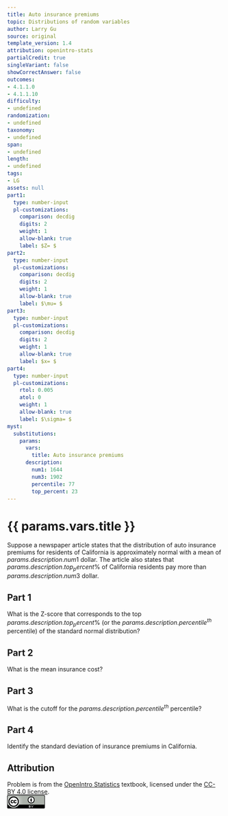 ```yaml
---
title: Auto insurance premiums
topic: Distributions of random variables
author: Larry Gu
source: original
template_version: 1.4
attribution: openintro-stats
partialCredit: true
singleVariant: false
showCorrectAnswer: false
outcomes:
- 4.1.1.0
- 4.1.1.10
difficulty:
- undefined
randomization:
- undefined
taxonomy:
- undefined
span:
- undefined
length:
- undefined
tags:
- LG
assets: null
part1:
  type: number-input
  pl-customizations:
    comparison: decdig
    digits: 2
    weight: 1
    allow-blank: true
    label: $Z= $
part2:
  type: number-input
  pl-customizations:
    comparison: decdig
    digits: 2
    weight: 1
    allow-blank: true
    label: $\mu= $
part3:
  type: number-input
  pl-customizations:
    comparison: decdig
    digits: 2
    weight: 1
    allow-blank: true
    label: $x= $
part4:
  type: number-input
  pl-customizations:
    rtol: 0.005
    atol: 0
    weight: 1
    allow-blank: true
    label: $\sigma= $
myst:
  substitutions:
    params:
      vars:
        title: Auto insurance premiums
      description:
        num1: 1644
        num3: 1902
        percentile: 77
        top_percent: 23
---
```

# {{ params.vars.title }}
Suppose a newspaper article states that the distribution of auto insurance premiums for residents of California is approximately normal with a mean of ${{ params.description.num1 }}$ dollar. The article also states that ${{params.description.top_percent}}$% of California residents pay more than ${{ params.description.num3 }}$ dollar.

## Part 1

What is the Z-score that corresponds to the top ${{params.description.top_percent}}$% (or the ${{params.description.percentile}}^{th}$ percentile) of the standard normal distribution?

## Part 2

What is the mean insurance cost?

## Part 3

What is the cutoff for the ${{params.description.percentile}}^{th}$ percentile?

## Part 4

Identify the standard deviation of insurance premiums in California.

## Attribution

Problem is from the [OpenIntro Statistics](https://openintro.org/book/os/) textbook, licensed under the [CC-BY 4.0 license](https://creativecommons.org/licenses/by/4.0/).<br>![Image representing the Creative Commons 4.0 BY license.](https://raw.githubusercontent.com/firasm/bits/master/by.png)